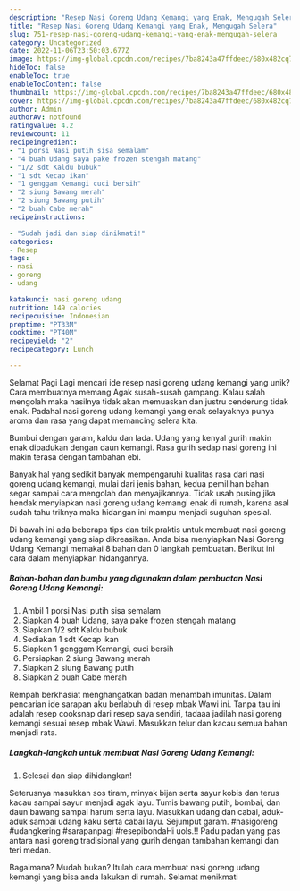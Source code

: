 ```yaml
---
description: "Resep Nasi Goreng Udang Kemangi yang Enak, Mengugah Selera"
title: "Resep Nasi Goreng Udang Kemangi yang Enak, Mengugah Selera"
slug: 751-resep-nasi-goreng-udang-kemangi-yang-enak-mengugah-selera
category: Uncategorized
date: 2022-11-06T23:50:03.677Z
image: https://img-global.cpcdn.com/recipes/7ba8243a47ffdeec/680x482cq70/nasi-goreng-udang-kemangi-foto-resep-utama.jpg
hideToc: false
enableToc: true
enableTocContent: false
thumbnail: https://img-global.cpcdn.com/recipes/7ba8243a47ffdeec/680x482cq70/nasi-goreng-udang-kemangi-foto-resep-utama.jpg
cover: https://img-global.cpcdn.com/recipes/7ba8243a47ffdeec/680x482cq70/nasi-goreng-udang-kemangi-foto-resep-utama.jpg
author: Admin
authorAv: notfound
ratingvalue: 4.2
reviewcount: 11
recipeingredient:
- "1 porsi Nasi putih sisa semalam"
- "4 buah Udang saya pake frozen stengah matang"
- "1/2 sdt Kaldu bubuk"
- "1 sdt Kecap ikan"
- "1 genggam Kemangi cuci bersih"
- "2 siung Bawang merah"
- "2 siung Bawang putih"
- "2 buah Cabe merah"
recipeinstructions:

- "Sudah jadi dan siap dinikmati!"
categories:
- Resep
tags:
- nasi
- goreng
- udang

katakunci: nasi goreng udang 
nutrition: 149 calories
recipecuisine: Indonesian
preptime: "PT33M"
cooktime: "PT40M"
recipeyield: "2"
recipecategory: Lunch

---
```



Selamat Pagi Lagi mencari ide resep nasi goreng udang kemangi yang unik? Cara membuatnya memang Agak susah-susah gampang. Kalau salah mengolah maka hasilnya tidak akan memuaskan dan justru cenderung tidak enak. Padahal nasi goreng udang kemangi yang enak selayaknya punya aroma dan rasa yang dapat memancing selera kita.


Bumbui dengan garam, kaldu dan lada. Udang yang kenyal gurih makin enak dipadukan dengan daun kemangi. Rasa gurih sedap nasi goreng ini makin terasa dengan tambahan ebi.

Banyak hal yang sedikit banyak mempengaruhi kualitas rasa dari nasi goreng udang kemangi, mulai dari jenis bahan, kedua pemilihan bahan segar sampai cara mengolah dan menyajikannya. Tidak usah pusing jika hendak menyiapkan nasi goreng udang kemangi enak di rumah, karena asal sudah tahu triknya maka hidangan ini mampu menjadi suguhan spesial.


Di bawah ini ada beberapa tips dan trik praktis untuk membuat nasi goreng udang kemangi yang siap dikreasikan. Anda bisa menyiapkan Nasi Goreng Udang Kemangi memakai 8 bahan dan 0 langkah pembuatan. Berikut ini cara dalam menyiapkan hidangannya.

<!--inarticleads1-->

##### Bahan-bahan dan bumbu yang digunakan dalam pembuatan Nasi Goreng Udang Kemangi:

1. Ambil 1 porsi Nasi putih sisa semalam
1. Siapkan 4 buah Udang, saya pake frozen stengah matang
1. Siapkan 1/2 sdt Kaldu bubuk
1. Sediakan 1 sdt Kecap ikan
1. Siapkan 1 genggam Kemangi, cuci bersih
1. Persiapkan 2 siung Bawang merah
1. Siapkan 2 siung Bawang putih
1. Siapkan 2 buah Cabe merah


Rempah berkhasiat menghangatkan badan menambah imunitas. Dalam pencarian ide sarapan aku berlabuh di resep mbak Wawi ini. Tanpa tau ini adalah resep cooksnap dari resep saya sendiri, tadaaa jadilah nasi goreng kemangi sesuai resep mbak Wawi. Masukkan telur dan kacau semua bahan menjadi rata. 

<!--inarticleads2-->

##### Langkah-langkah untuk membuat Nasi Goreng Udang Kemangi:


1. Selesai dan siap dihidangkan!

Seterusnya masukkan sos tiram, minyak bijan serta sayur kobis dan terus kacau sampai sayur menjadi agak layu. Tumis bawang putih, bombai, dan daun bawang sampai harum serta layu. Masukkan udang dan cabai, aduk-aduk sampai udang kaku serta cabai layu. Sejumput garam. #nasigoreng #udangkering #sarapanpagi #resepibondaHi uols.!! Padu padan yang pas antara nasi goreng tradisional yang gurih dengan tambahan kemangi dan teri medan. 

Bagaimana? Mudah bukan? Itulah cara membuat nasi goreng udang kemangi yang bisa anda lakukan di rumah. Selamat menikmati
